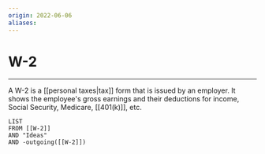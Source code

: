 ```yaml
---
origin: 2022-06-06
aliases: 
---
```

# W-2
---
A W-2 is a [[personal taxes|tax]] form that is issued by an employer. It shows the employee's gross earnings and their deductions for income, Social Security, Medicare, [[401(k)]], etc. 



```dataview
LIST 
FROM [[W-2]]
AND "Ideas"
AND -outgoing([[W-2]])
```

